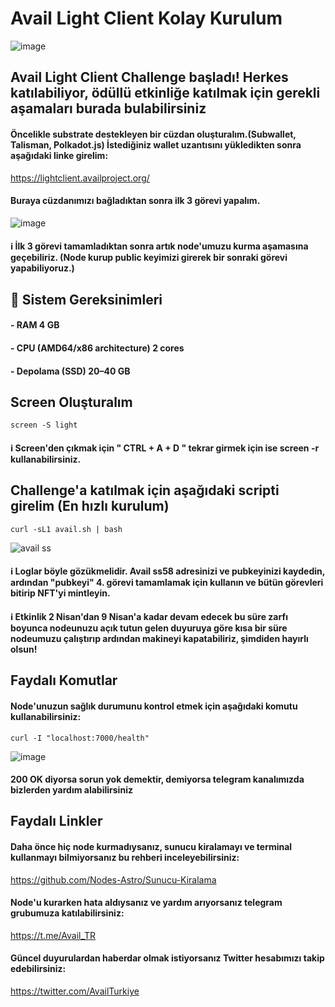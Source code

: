 # Avail Light Client Kolay Kurulum

![image](https://github.com/Nodes-Astro/Avail-Light-Client/assets/105454859/3b486833-e898-4e68-8570-06c84f0de701)

## Avail Light Client Challenge başladı! Herkes katılabiliyor, ödüllü etkinliğe katılmak için gerekli aşamaları burada bulabilirsiniz

#### Öncelikle substrate destekleyen bir cüzdan oluşturalım.(Subwallet, Talisman, Polkadot.js) İstediğiniz wallet uzantısını yükledikten sonra aşağıdaki linke girelim:

https://lightclient.availproject.org/

#### Buraya cüzdanımızı bağladıktan sonra ilk 3 görevi yapalım.

![image](https://github.com/Nodes-Astro/Avail-Light-Client/assets/105454859/758ae9f6-d2c7-47b3-97ae-fe101aeed2ac)

#### ℹ️ İlk 3 görevi tamamladıktan sonra artık node'umuzu kurma aşamasına geçebiliriz. (Node kurup public keyimizi girerek bir sonraki görevi yapabiliyoruz.)


## 🧊 Sistem Gereksinimleri

#### - RAM 4 GB 
#### - CPU (AMD64/x86 architecture) 2 cores
#### - Depolama (SSD) 20–40 GB 

## Screen Oluşturalım

```
screen -S light
```
#### ℹ️ Screen'den çıkmak için " CTRL + A + D " tekrar girmek için ise screen -r kullanabilirsiniz.

## Challenge'a katılmak için aşağıdaki scripti girelim (En hızlı kurulum)

```
curl -sL1 avail.sh | bash
```

![avail ss](https://github.com/Nodes-Astro/Avail-Light-Client/assets/105454859/8ea91e95-5f0f-4b15-93a4-35203e8010f8)


#### ℹ️ Loglar böyle gözükmelidir. Avail ss58 adresinizi ve pubkeyinizi kaydedin, ardından "pubkeyi" 4. görevi tamamlamak için kullanın ve bütün görevleri bitirip NFT'yi mintleyin.

#### ℹ️ Etkinlik 2 Nisan'dan 9 Nisan'a kadar devam edecek bu süre zarfı boyunca nodeunuzu açık tutun gelen duyuruya göre kısa bir süre nodeumuzu çalıştırıp ardından makineyi kapatabiliriz, şimdiden hayırlı olsun!

## Faydalı Komutlar

#### Node'unuzun sağlık durumunu kontrol etmek için aşağıdaki komutu kullanabilirsiniz:

```
curl -I "localhost:7000/health"
```

![image](https://github.com/Nodes-Astro/Avail-Light-Client/assets/105454859/1ac8bd87-8760-476f-bfed-05dc0adcb4da)

#### 200 OK diyorsa sorun yok demektir, demiyorsa telegram kanalımızda bizlerden yardım alabilirsiniz


## Faydalı Linkler

#### Daha önce hiç node kurmadıysanız, sunucu kiralamayı ve terminal kullanmayı bilmiyorsanız bu rehberi inceleyebilirsiniz:

https://github.com/Nodes-Astro/Sunucu-Kiralama

#### Node'u kurarken hata aldıysanız ve yardım arıyorsanız telegram grubumuza katılabilirsiniz:

https://t.me/Avail_TR

#### Güncel duyurulardan haberdar olmak istiyorsanız Twitter hesabımızı takip edebilirsiniz:

https://twitter.com/AvailTurkiye

